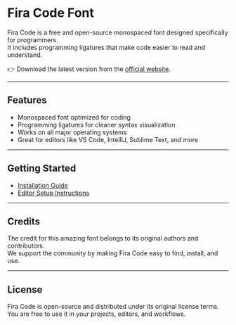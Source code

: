 
# Fira Code Font

Fira Code is a free and open-source monospaced font designed specifically for programmers.  
It includes programming ligatures that make code easier to read and understand.  

👉 Download the latest version from the [official website](https://firacode.org/).

---

## Features

- Monospaced font optimized for coding  
- Programming ligatures for cleaner syntax visualization  
- Works on all major operating systems  
- Great for editors like VS Code, IntelliJ, Sublime Text, and more  

---

## Getting Started

- [Installation Guide](https://firacode.org/blog/)  
- [Editor Setup Instructions](https://firacode.org/how-to-install-and-set-fonts-on-arch-linux/)  

---

## Credits

The credit for this amazing font belongs to its original authors and contributors.  
We support the community by making Fira Code easy to find, install, and use.  

---

## License

Fira Code is open-source and distributed under its original license terms.  
You are free to use it in your projects, editors, and workflows.  
